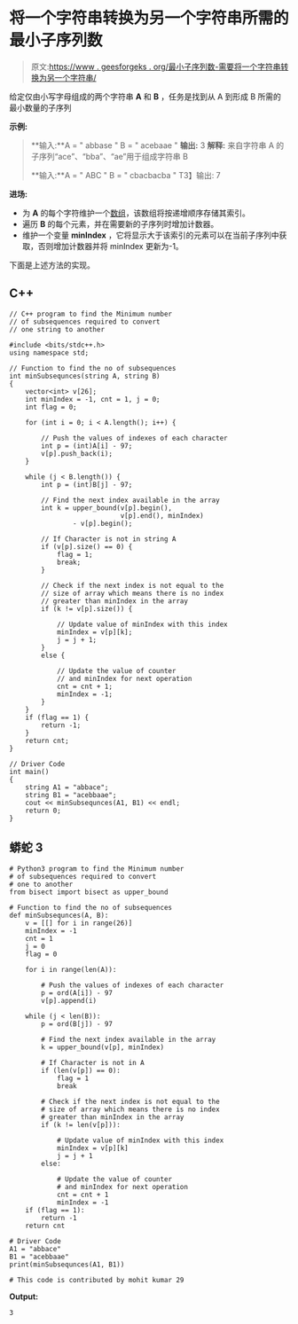# 将一个字符串转换为另一个字符串所需的最小子序列数

> 原文:[https://www . geesforgeks . org/最小子序列数-需要将一个字符串转换为另一个字符串/](https://www.geeksforgeeks.org/minimum-number-of-subsequences-required-to-convert-one-string-to-another/)

给定仅由小写字母组成的两个字符串 **A** 和 **B** ，任务是找到从 A 到形成 B 所需的最小数量的子序列

**示例:**

> **输入:**A = " abbase " B = " acebaae "
> **输出:** 3
> **解释:**
> 来自字符串 A 的子序列“ace”、“bba”、“ae”用于组成字符串 B
> 
> **输入:**A = " ABC " B = " cbacbacba "
> T3】输出: 7

**进场:**

*   为 **A** 的每个字符维护一个[数组](https://www.geeksforgeeks.org/array-data-structure/)，该数组将按递增顺序存储其索引。
*   遍历 **B** 的每个元素，并在需要新的子序列时增加计数器。
*   维护一个变量 **minIndex** ，它将显示大于该索引的元素可以在当前子序列中获取，否则增加计数器并将 minIndex 更新为-1。

下面是上述方法的实现。

## C++

```
// C++ program to find the Minimum number
// of subsequences required to convert
// one string to another

#include <bits/stdc++.h>
using namespace std;

// Function to find the no of subsequences
int minSubsequnces(string A, string B)
{
    vector<int> v[26];
    int minIndex = -1, cnt = 1, j = 0;
    int flag = 0;

    for (int i = 0; i < A.length(); i++) {

        // Push the values of indexes of each character
        int p = (int)A[i] - 97;
        v[p].push_back(i);
    }

    while (j < B.length()) {
        int p = (int)B[j] - 97;

        // Find the next index available in the array
        int k = upper_bound(v[p].begin(),
                            v[p].end(), minIndex)
                - v[p].begin();

        // If Character is not in string A
        if (v[p].size() == 0) {
            flag = 1;
            break;
        }

        // Check if the next index is not equal to the
        // size of array which means there is no index
        // greater than minIndex in the array
        if (k != v[p].size()) {

            // Update value of minIndex with this index
            minIndex = v[p][k];
            j = j + 1;
        }
        else {

            // Update the value of counter
            // and minIndex for next operation
            cnt = cnt + 1;
            minIndex = -1;
        }
    }
    if (flag == 1) {
        return -1;
    }
    return cnt;
}

// Driver Code
int main()
{
    string A1 = "abbace";
    string B1 = "acebbaae";
    cout << minSubsequnces(A1, B1) << endl;
    return 0;
}
```

## 蟒蛇 3

```
# Python3 program to find the Minimum number
# of subsequences required to convert
# one to another
from bisect import bisect as upper_bound

# Function to find the no of subsequences
def minSubsequnces(A, B):
    v = [[] for i in range(26)]
    minIndex = -1
    cnt = 1
    j = 0
    flag = 0

    for i in range(len(A)):

        # Push the values of indexes of each character
        p = ord(A[i]) - 97
        v[p].append(i)

    while (j < len(B)):
        p = ord(B[j]) - 97

        # Find the next index available in the array
        k = upper_bound(v[p], minIndex)

        # If Character is not in A
        if (len(v[p]) == 0):
            flag = 1
            break

        # Check if the next index is not equal to the
        # size of array which means there is no index
        # greater than minIndex in the array
        if (k != len(v[p])):

            # Update value of minIndex with this index
            minIndex = v[p][k]
            j = j + 1
        else:

            # Update the value of counter
            # and minIndex for next operation
            cnt = cnt + 1
            minIndex = -1
    if (flag == 1):
        return -1
    return cnt

# Driver Code
A1 = "abbace"
B1 = "acebbaae"
print(minSubsequnces(A1, B1))

# This code is contributed by mohit kumar 29
```

**Output:** 

```
3
```